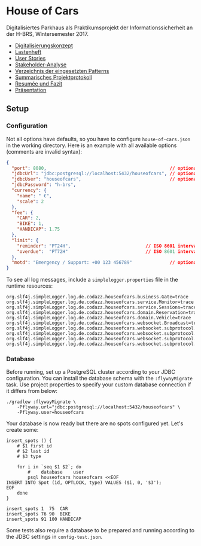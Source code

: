 # House of Cars

Digitalisiertes Parkhaus als Praktikumsprojekt der
Informationssicherheit an der H-BRS, Wintersemester 2017.

- [Digitalisierungskonzept](doc/Digitalisierungskonzept.md)
- [Lastenheft](doc/Lastenheft.md)
- [User Stories](doc/User%20Stories.md)
- [Stakeholder-Analyse](doc/Stakeholder-Analyse.txt)
- [Verzeichnis der eingesetzten Patterns](doc/Patterns.md)
- [Summarisches Projektprotokoll](doc/Protokoll.pdf)
- [Resumée und Fazit](doc/Fazit.md)
- [Präsentation](doc/demo/index.html)

## Setup

### Configuration

Not all options have defaults, so you have to configure
`house-of-cars.json` in the working directory. Here is an example with
all available options (comments are invalid syntax):

```json
{
  "port": 8080,                                              // optional
  "jdbcUrl": "jdbc:postgresql://localhost:5432/houseofcars", // optional
  "jdbcUser": "houseofcars",                                 // optional
  "jdbcPassword": "h-brs",
  "currency": {
    "name": " €",
    "scale": 2
  },
  "fee": {
    "CAR": 2,
    "BIKE": 1,
    "HANDICAP": 1.75
  },
  "limit": {
    "reminder": "PT24H",                            // ISO 8601 interval
    "overdue":  "PT72H"                             // ISO 8601 interval
  },
  "motd": "Emergency / Support: +00 123 456789"              // optional
}
```

To see all log messages, include a `simplelogger.properties` file in the
runtime resources:

    org.slf4j.simpleLogger.log.de.codazz.houseofcars.business.Gate=trace
    org.slf4j.simpleLogger.log.de.codazz.houseofcars.service.Monitor=trace
    org.slf4j.simpleLogger.log.de.codazz.houseofcars.service.Sessions=trace
    org.slf4j.simpleLogger.log.de.codazz.houseofcars.domain.Reservation=trace
    org.slf4j.simpleLogger.log.de.codazz.houseofcars.domain.Vehicle=trace
    org.slf4j.simpleLogger.log.de.codazz.houseofcars.websocket.Broadcast=trace
    org.slf4j.simpleLogger.log.de.codazz.houseofcars.websocket.subprotocol.History=trace
    org.slf4j.simpleLogger.log.de.codazz.houseofcars.websocket.subprotocol.Monitor=trace
    org.slf4j.simpleLogger.log.de.codazz.houseofcars.websocket.subprotocol.Gate=trace
    org.slf4j.simpleLogger.log.de.codazz.houseofcars.websocket.subprotocol.VGate=trace

### Database

Before running, set up a PostgreSQL cluster according to your JDBC
configuration. You can install the database schema with the
`:flywayMigrate` task. Use project properties to specify your custom
database connection if it differs from below:

    ./gradlew :flywayMigrate \
        -Pflyway.url="jdbc:postgresql://localhost:5432/houseofcars" \
        -Pflyway.user=houseofcars

Your database is now ready but there are no spots configured yet. Let's
create some:

    insert_spots () {
        # $1 first id
        # $2 last id
        # $3 type

        for i in `seq $1 $2`; do
            #    database    user
            psql houseofcars houseofcars <<EOF
    INSERT INTO Spot (id, OPTLOCK, type) VALUES ($i, 0, '$3');
    EOF
        done
    }

    insert_spots 1  75  CAR
    insert_spots 76 90  BIKE
    insert_spots 91 100 HANDICAP

Some tests also require a database to be prepared and running
according to the JDBC settings in `config-test.json`.
